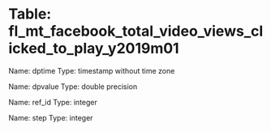 Table: fl_mt_facebook_total_video_views_clicked_to_play_y2019m01
================================================================

Name: dptime
Type: timestamp without time zone

Name: dpvalue
Type: double precision

Name: ref_id
Type: integer

Name: step
Type: integer

